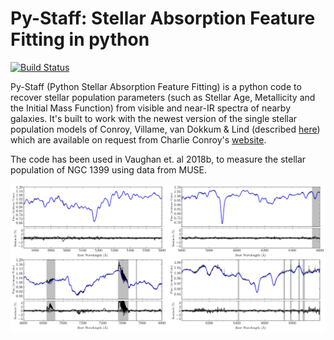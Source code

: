 # Py-Staff: Stellar Absorption Feature Fitting in python

[![Build Status](https://travis-ci.com/samvaughan/PySpecFit.svg?branch=master)](https://travis-ci.com/samvaughan/PySpecFit)

Py-Staff (Python Stellar Absorption Feature Fitting) is a python code to recover stellar population parameters (such as Stellar Age, Metallicity and the Initial Mass Function) from visible and near-IR spectra of nearby galaxies. It's built to work with the newest version of the single stellar population models of Conroy, Villame, van Dokkum & Lind (described [here](https://ui.adsabs.harvard.edu/#abs/2018ApJ...854..139C/abstract)) which are available on request from Charlie Conroy's [website](https://scholar.harvard.edu/cconroy/sps-models). 

The code has been used in Vaughan et. al 2018b, to measure the stellar population of NGC 1399 using data from MUSE. 

![A fit to the central spectrum of NGC 1399](doc/Images/NGC1399_MUSE_central_fit.png)